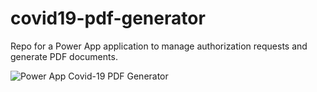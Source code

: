 # covid19-pdf-generator

Repo for a Power App application to manage authorization requests and generate PDF documents.

![Power App Covid-19 PDF Generator](https://github.com/fchopo/covid19-pdf-generator/images/covid19-PDF-generator.gif)
